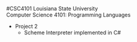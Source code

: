 #CSC4101
Louisiana State University<br>
Computer Science 4101: Programming Languages<br>
* Project 2<br>
	+ Scheme Interpreter implemented in C#